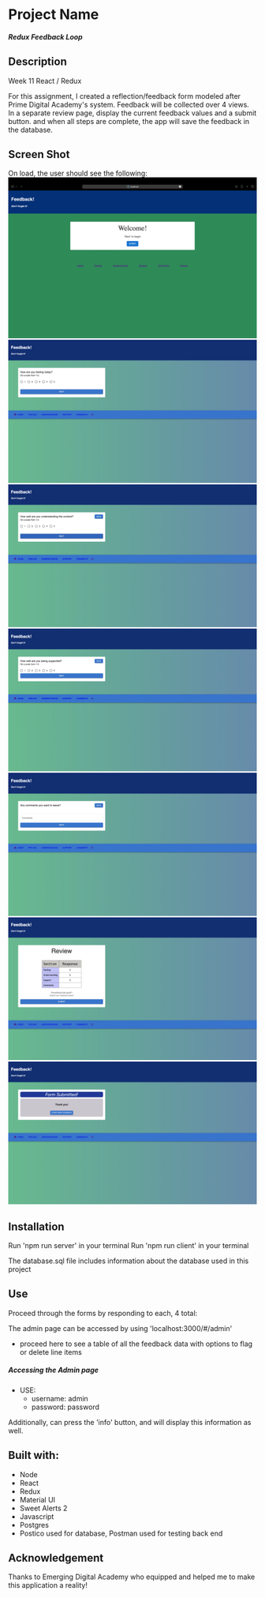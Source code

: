 # Project Name

##### Redux Feedback Loop #####

## Description

Week 11 React / Redux

For this assignment, I created a reflection/feedback form modeled after Prime Digital Academy's system. Feedback will be collected over 4 views. In a separate review page, display the current feedback values and a submit button. and when all steps are complete, the app will save the feedback in the database.  

## Screen Shot

On load, the user should see the following:
![Welcome](image.png)
![Question 1](image-1.png)
![Question 2](image-2.png)
![Question 3](image-3.png)
![Comments Page](image-4.png)
![Review](image-5.png)
![Submit](image-6.png)

## Installation
Run 'npm run server' in your terminal
Run 'npm run client' in your terminal

The database.sql file includes information about the database used in this project

## Use
Proceed through the forms by responding to each, 4 total:

The admin page can be accessed by using 'localhost:3000/#/admin'
- proceed here to see a table of all the feedback data with options to flag or delete line items

##### Accessing the Admin page #####
- USE:
    - username: admin 
    - password: password

Additionally, can press the 'info' button, and will display this information as well.

## Built with:
- Node
- React
- Redux 
- Material UI
- Sweet Alerts 2
- Javascript
- Postgres
- Postico used for database, Postman used for testing back end

## Acknowledgement

Thanks to Emerging Digital Academy who equipped and helped me to make this application a reality!
